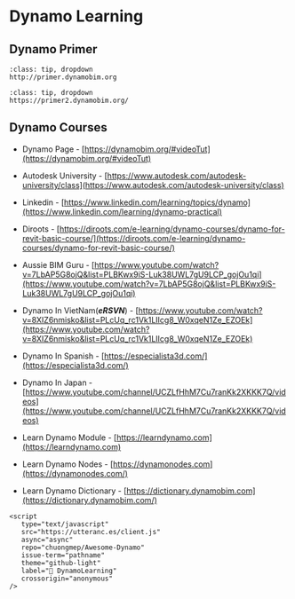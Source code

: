 # Dynamo Learning

## Dynamo Primer

```{admonition} Primer
:class: tip, dropdown
http://primer.dynamobim.org
```
```{admonition} Primer2
:class: tip, dropdown
https://primer2.dynamobim.org/
```

## Dynamo Courses

- Dynamo Page - [https://dynamobim.org/#videoTut](https://dynamobim.org/#videoTut)

- Autodesk University - [https://www.autodesk.com/autodesk-university/class](https://www.autodesk.com/autodesk-university/class)

- Linkedin - [https://www.linkedin.com/learning/topics/dynamo](https://www.linkedin.com/learning/dynamo-practical)

- Diroots - [https://diroots.com/e-learning/dynamo-courses/dynamo-for-revit-basic-course/](https://diroots.com/e-learning/dynamo-courses/dynamo-for-revit-basic-course/)

- Aussie BIM Guru - [https://www.youtube.com/watch?v=7LbAP5G8ojQ&list=PLBKwx9iS-Luk38UWL7gU9LCP_gojOu1qi](https://www.youtube.com/watch?v=7LbAP5G8ojQ&list=PLBKwx9iS-Luk38UWL7gU9LCP_gojOu1qi)

- Dynamo In VietNam(***eRSVN***) - [https://www.youtube.com/watch?v=8XIZ6nmisko&list=PLcUq_rc1Vk1LIIcg8_W0xqeN1Ze_EZOEk](https://www.youtube.com/watch?v=8XIZ6nmisko&list=PLcUq_rc1Vk1LIIcg8_W0xqeN1Ze_EZOEk)

- Dynamo In Spanish - [https://especialista3d.com/](https://especialista3d.com/)

- Dynamo In Japan - [https://www.youtube.com/channel/UCZLfHhM7Cu7ranKk2XKKK7Q/videos](https://www.youtube.com/channel/UCZLfHhM7Cu7ranKk2XKKK7Q/videos)

- Learn Dynamo Module - [https://learndynamo.com](https://learndynamo.com)

- Learn Dynamo Nodes - [https://dynamonodes.com](https://dynamonodes.com/)
- Learn Dynamo Dictionary - [https://dictionary.dynamobim.com](https://dictionary.dynamobim.com/)

```{raw} html
<script
   type="text/javascript"
   src="https://utteranc.es/client.js"
   async="async"
   repo="chuongmep/Awesome-Dynamo"
   issue-term="pathname"
   theme="github-light"
   label="📒 DynamoLearning"
   crossorigin="anonymous"
/>
```